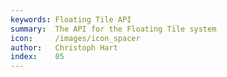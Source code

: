 ```yaml
---
keywords: Floating Tile API
summary:  The API for the Floating Tile system
icon:     /images/icon_spacer
author:   Christoph Hart
index:    05
---
```


